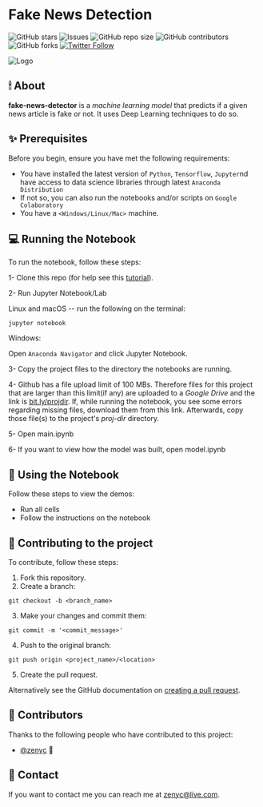 # Fake News Detection

<!--- These are examples. See https://shields.io for others or to customize this set of shields. You might want to include dependencies, project status and licence info here --->
![GitHub stars](https://img.shields.io/github/stars/zenyc/fake-news-detector?style=social)
![Issues](https://img.shields.io/github/issues/zenyc/fake-news-detector)
![GitHub repo size](https://img.shields.io/github/repo-size/zenyc/fake-news-detector)
![GitHub contributors](https://img.shields.io/github/contributors/zenyc/fake-news-detector)
![GitHub forks](https://img.shields.io/github/forks/zenyc/fake-news-detector?style=social)
[![Twitter Follow](https://img.shields.io/twitter/follow/dialhaseeb?style=social)](www.twitter.com/dialhaseeb)

![Logo](https://github.com/zenyc/zenyc/blob/master/logo-small.png)

## 🕯 About
**fake-news-detector** is a *machine learning model* that predicts if a given news article is fake or not. It uses Deep Learning techniques to do so.

<!--- Additional line of information text about what the project does. Your introduction should be around 2 or 3 sentences. Don't go overboard, people won't read it.--->

## ✨ Prerequisites

Before you begin, ensure you have met the following requirements:
<!--- These are just example requirements. Add, duplicate or remove as required --->
* You have installed the latest version of `Python`, `Tensorflow`, `Jupyter`nd have access to data science libraries through latest `Anaconda Distribution`
* If not so, you can also run the notebooks and/or scripts on `Google Colaboratory`
* You have a `<Windows/Linux/Mac>` machine. 


## 💻 Running the Notebook


To run the notebook, follow these steps:

1- Clone this repo (for help see this [tutorial](https://help.github.com/articles/cloning-a-repository/)).

2- Run Jupyter Notebook/Lab

Linux and macOS -- run the following on the terminal:
```
jupyter notebook
```

Windows:

Open `Anaconda Navigator` and click Jupyter Notebook.

3- Copy the project files to the directory the notebooks are running.

4- Github has a file upload limit of 100 MBs. Therefore files for this project that are larger than this limit(if any) are uploaded to a *Google Drive* and the link is [bit.ly/projdir](www.bit.ly/projdir). If, while running the notebook, you see some errors regarding missing files, download them from this link. Afterwards, copy those file(s) to the project's *proj-dir* directory.

5- Open main.ipynb

6- If you want to view how the model was built, open model.ipynb

## 📓 Using the Notebook

Follow these steps to view the demos:

* Run all cells
* Follow the instructions on the notebook

<!--- Add run commands and examples you think users will find useful. Provide an options reference for bonus points! -->

## 🙌 Contributing to the project
<!--- If your README is long or you have some specific process or steps you want contributors to follow, consider creating a separate CONTRIBUTING.md file--->
To contribute, follow these steps:

1. Fork this repository.
2. Create a branch: 

```
git checkout -b <branch_name>
```

3. Make your changes and commit them: 
```
git commit -m '<commit_message>'
```
4. Push to the original branch: 
```
git push origin <project_name>/<location>
```
5. Create the pull request.

Alternatively see the GitHub documentation on [creating a pull request](https://help.github.com/en/github/collaborating-with-issues-and-pull-requests/creating-a-pull-request).

## 💖 Contributors

Thanks to the following people who have contributed to this project:

* [@zenyc](https://github.com/zenyc) 📖

<!--- You might want to consider using something like the [All Contributors](https://github.com/all-contributors/all-contributors) specification and its [emoji key](https://allcontributors.org/docs/en/emoji-key). --->

## 👀 Contact

If you want to contact me you can reach me at <zenyc@live.com>.

